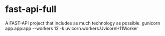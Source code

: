 # fast-api-full
A FAST-API project that includes as much technology as possible.
gunicorn app.app:app --workers 12 -k uvicorn.workers.UvicornH11Worker